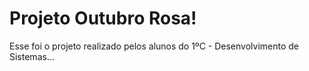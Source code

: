 # Projeto Outubro Rosa!
Esse foi o projeto realizado pelos alunos do 1ºC - Desenvolvimento de Sistemas... 
<br><br><br><b>

  
